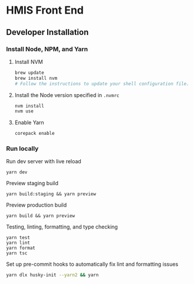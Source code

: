 # HMIS Front End

## Developer Installation

### Install Node, NPM, and Yarn

1. Install NVM

   ```sh
   brew update
   brew install nvm
   # Follow the instructions to update your shell configuration file.
   ```

2. Install the Node version specified in `.nvmrc`

   ```sh
   nvm install
   nvm use
   ```

3. Enable Yarn
   ```sh
   corepack enable
   ```

### Run locally

Run dev server with live reload

```
yarn dev
```

Preview staging build

```
yarn build:staging && yarn preview
```

Preview production build

```
yarn build && yarn preview
```

Testing, linting, formatting, and type checking

```
yarn test
yarn lint
yarn format
yarn tsc
```

Set up pre-commit hooks to automatically fix lint and formatting issues

```sh
yarn dlx husky-init --yarn2 && yarn
```
